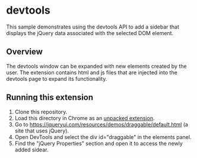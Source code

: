 # devtools

This sample demonstrates using the devtools API to add a sidebar that displays the jQuery data associated with the selected DOM element.

## Overview

The devtools window can be expanded with new elements created by the user. The extension contains html and js files that are injected into the devtools page to expand its functionality.

## Running this extension

1. Clone this repository.
2. Load this directory in Chrome as an [unpacked extension](https://developer.chrome.com/docs/extensions/mv3/getstarted/development-basics/#load-unpacked).
3. Go to https://jqueryui.com/resources/demos/draggable/default.html (a site that uses jQuery).
4. Open DevTools and select the div id="draggable" in the elements panel.
5. Find the "jQuery Properties" section and open it to access the newly added sidear.
